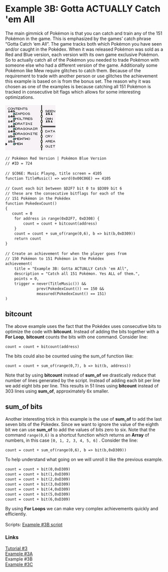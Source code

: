 # Example 3B: Gotta ACTUALLY Catch 'em All
The main gimmick of Pokémon is that you can catch and train any of the 151 Pokémon in the game.  This is emphasized by the games’ catch phrase “Gotta Catch ‘em All”.  The game tracks both which Pokémon you have seen and/or caught in the Pokédex. When it was released Pokémon was sold as a Red and Blue version, each version with its own game exclusive Pokémon. So to actually catch all of the Pokémon you needed to trade Pokémon with someone else who had a different version of the game. Additionally some Pokémon like Mew require glitches to catch them.  Because of the requirement to trade with another person or use glitches the achievement this example is based on is from the bonus set. The reason why it was chosen as one of the examples is because catching all 151 Pokémon is tracked in consecutive bit flags which allows for some interesting optimizations.<br>  
![Screenshot of the Pokedex](Pokemon_Pokedex.png)
```
// Pokémon Red Version | Pokémon Blue Version
// #ID = 724

// $C06E: Music Playng, title screen = 4105
function TitleMusic() => word(0x00C06E) == 4105

// Count each bit between $D2F7 bit 0 to $D309 bit 6 
// these are the consecutive bitflags for each of the  
// 151 Pokémon in the Pokédex
function PokedexCount()
{
   count = 0
    for address in range(0xD2F7, 0xD308) {
        count = count + bitcount(address)
    }
    count = count + sum_of(range(0,6), b => bit(b,0xD309))
    return count
}

// Create an achievement for when the player goes from
// 150 Pokémon to 151 Pokémon in the Pokédex
achievement(
    title = "Example 3B: Gotta ACTUALLY Catch 'em All", 
    description = "Catch all 151 Pokémon. Yes ALL of them.", 
    points = 0,
    trigger = never(TitleMusic()) &&
              prev(PokedexCount()) == 150 &&
              measured(PokedexCount() == 151)
)
```
## bitcount
The above example uses the fact that the Pokédex uses consecutive bits to optimize the code with **bitcount**.  Instead of adding the bits together with a **For Loop**, **bitcount** counts the bits with one command.  Consider line:
``` 
count = count + bitcount(address)
```
The bits could also be counted using the sum_of function like:
```
count = count + sum_of(range(0,7), b => bit(b, address))
```
Note that by using **bitcount** instead of **sum_of** we drastically reduce that number of lines generated by the script.  Instead of adding each bit per line we add eight bits per line. This results in 51 lines using **bitcount** instead of 303 lines using **sum_of**, approximately 6x smaller.
## sum_of bits
Another interesting trick in this example is the use of **sum_of** to add the last seven bits of the Pokedex.  Since we want to ignore the value of the eighth bit we can use **sum_of** to add the values of bits zero to six.  Note that the command `range(0,6)`  is a shortcut function which returns an **Array** of numbers, in this case `[0, 1, 2, 3, 4, 5, 6]` . Consider the line:
```
count = count + sum_of(range(0,6), b => bit(b,0xD309))
```
To help understand what going on we will unroll it like the previous example.
```
count = count + bit(0,0xD309) 
count = count + bit(1,0xD309)
count = count + bit(2,0xD309)
count = count + bit(3,0xD309)
count = count + bit(4,0xD309)
count = count + bit(5,0xD309) 
count = count + bit(6,0xD309)
```
By using **For Loops** we can make very complex achievements quickly and efficiently.<br>
<br>
Scripts: [Example #3B script](Example_3B_Pokemon.rascript) <br>
### Links
[Tutorial #3](readme.md) <br>
[Example #3A](Example_3A.md) <br>
Example #3B <br>
[Example #3C](Example_3C.md)